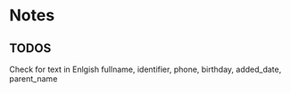 # Notes

## TODOS

Check for text in Enlgish
fullname, identifier, phone, birthday, added_date, parent_name
